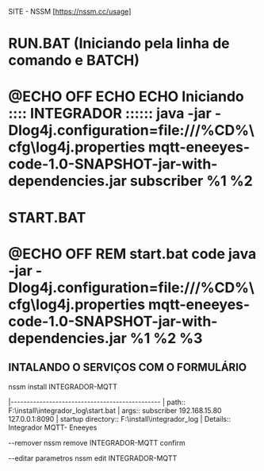 SITE - NSSM [https://nssm.cc/usage]


RUN.BAT (Iniciando pela linha de comando e BATCH)
=================================================================================================================================
@ECHO OFF
ECHO
ECHO Iniciando :::: INTEGRADOR ::::::
java -jar -Dlog4j.configuration=file:///%CD%\cfg\log4j.properties  mqtt-eneeyes-code-1.0-SNAPSHOT-jar-with-dependencies.jar subscriber %1 %2
=================================================================================================================================



START.BAT
=================================================================================================================================
@ECHO OFF
REM start.bat  code
java -jar -Dlog4j.configuration=file:///%CD%\cfg\log4j.properties mqtt-eneeyes-code-1.0-SNAPSHOT-jar-with-dependencies.jar %1 %2 %3
=================================================================================================================================



INTALANDO O SERVIÇOS COM O FORMULÁRIO
-------------------------------------

nssm install INTEGRADOR-MQTT

|-----------------------------------------------
| path:: F:\install\integrador_log\start.bat
| args:: subscriber 192.168.15.80 127.0.0.1:8090
| startup directory:: F:\install\integrador_log
| Details:: Integrador MQTT- Eneeyes

--remover
nssm remove INTEGRADOR-MQTT confirm

--editar parametros
nssm edit INTEGRADOR-MQTT
